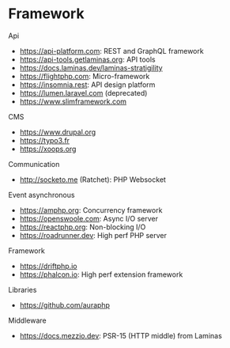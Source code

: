# Framework

Api
* https://api-platform.com: REST and GraphQL framework
* https://api-tools.getlaminas.org: API tools
* https://docs.laminas.dev/laminas-stratigility
* https://flightphp.com: Micro-framework
* https://insomnia.rest: API design platform
* https://lumen.laravel.com (deprecated)
* https://www.slimframework.com

CMS
* https://www.drupal.org
* https://typo3.fr
* https://xoops.org

Communication
* http://socketo.me (Ratchet): PHP Websocket

Event asynchronous
* https://amphp.org: Concurrency framework
* https://openswoole.com: Async I/O server
* https://reactphp.org: Non-blocking I/O
* https://roadrunner.dev: High perf PHP server

Framework
* https://driftphp.io
* https://phalcon.io: High perf extension framework

Libraries
* https://github.com/auraphp

Middleware
* https://docs.mezzio.dev: PSR-15 (HTTP middle) from Laminas
